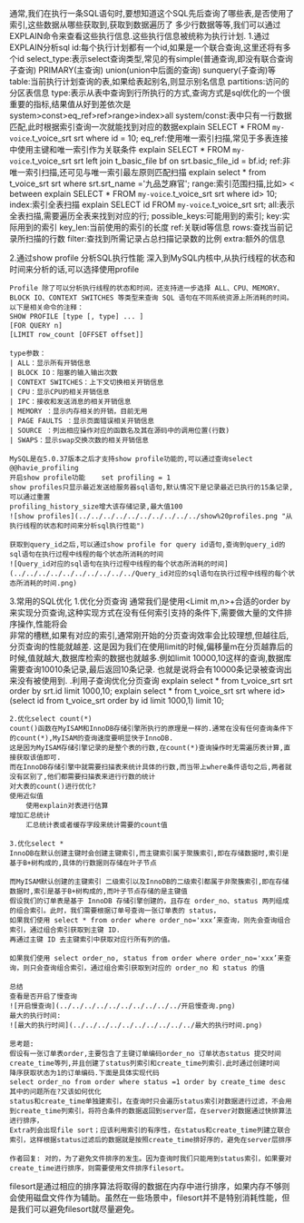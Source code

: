 通常,我们在执行一条SQL语句时,要想知道这个SQL先后查询了哪些表,是否使用了索引,这些数据从哪些获取到,获取到数据遍历了
多少行数据等等,我们可以通过EXPLAIN命令来查看这些执行信息.这些执行信息被统称为执行计划.
1.通过EXPLAIN分析sql
id:每个执行计划都有一个id,如果是一个联合查询,这里还将有多个id
select_type:表示select查询类型,常见的有simple(普通查询,即没有联合查询 子查询) PRIMARY(主查询)
            union(union中后面的查询) sunquery(子查询)等
table:当前执行计划查询的表,如果给表起别名,则显示别名信息
partitions:访问的分区表信息
type:表示从表中查询到行所执行的方式,查询方式是sql优化的一个很重要的指标,结果值从好到差依次是
system>const>eq_ref>ref>range>index>all 
    system/const:表中只有一行数据匹配,此时根据索引查询一次就能找到对应的数据explain SELECT * FROM `my-voice`.t_voice_srt srt where id = 10;
    eq_ref:使用唯一索引扫描,常见于多表连接中使用主键和唯一索引作为关联条件 explain SELECT * FROM `my-voice`.t_voice_srt srt left join t_basic_file bf on srt.basic_file_id = bf.id;
    ref:非唯一索引扫描,还可见与唯一索引最左原则匹配扫描 explain select * from t_voice_srt srt where srt.srt_name ='九品芝麻官';
    range:索引范围扫描,比如> < between explain SELECT * FROM `my-voice`.t_voice_srt srt where id>  10;
    index:索引全表扫描 explain SELECT id FROM `my-voice`.t_voice_srt srt;
    all:表示全表扫描,需要遍历全表来找到对应的行;
    possible_keys:可能用到的索引;
    key:实际用到的索引
    key_len:当前使用的索引的长度
    ref:关联id等信息
    rows:查找当前记录所扫描的行数
    filter:查找到所需记录占总扫描记录数的比例
    extra:额外的信息

2.通过show profile 分析SQL执行性能
    深入到MySQL内核中,从执行线程的状态和时间来分析的话,可以选择使用profile

    Profile 除了可以分析执行线程的状态和时间，还支持进一步选择 ALL、CPU、MEMORY、BLOCK IO、CONTEXT SWITCHES 等类型来查询 SQL 语句在不同系统资源上所消耗的时间。以下是相关命令的注释：
    SHOW PROFILE [type [, type] ... ]
    [FOR QUERY n]
    [LIMIT row_count [OFFSET offset]]
    
    type参数：
    | ALL：显示所有开销信息
    | BLOCK IO：阻塞的输入输出次数
    | CONTEXT SWITCHES：上下文切换相关开销信息
    | CPU：显示CPU的相关开销信息 
    | IPC：接收和发送消息的相关开销信息
    | MEMORY ：显示内存相关的开销，目前无用
    | PAGE FAULTS ：显示页面错误相关开销信息
    | SOURCE ：列出相应操作对应的函数名及其在源码中的调用位置(行数) 
    | SWAPS：显示swap交换次数的相关开销信息
    
    MySQL是在5.0.37版本之后才支持show profile功能的,可以通过查询select @@havie_profiling
    开启show profile功能    set profiling = 1
    show profiles只显示最近发送给服务器sql语句,默认情况下是记录最近已执行的15条记录,可以通过重置
    profiling_history_size增大该存储记录,最大值100
    ![show profiles](../../../../../../../../../../show%20profiles.png "从执行线程的状态和时间来分析sql执行性能")
    
    获取到query_id之后,可以通过show profile for query id语句,查询到query_id的sql语句在执行过程中线程的每个状态所消耗的时间
    ![Query_id对应的sql语句在执行过程中线程的每个状态所消耗的时间](../../../../../../../../../../Query_id对应的sql语句在执行过程中线程的每个状态所消耗的时间.png)

3.常用的SQL优化
    1.优化分页查询
    通常我们是使用<Limit m,n>+合适的order by来实现分页查询,这种实现方式在没有任何索引支持的条件下,需要做大量的文件排序操作,性能将会  
非常的槽糕,如果有对应的索引,通常刚开始的分页查询效率会比较理想,但越往后,分页查询的性能就越差.
    这是因为我们在使用limit的时候,偏移量m在分页越靠后的时候,值就越大,数据库检索的数据也就越多.例如limit 10000,10这样的查询,数据库需要查询10010条记录,最后返回10条记录.
    也就是说将会有10000条记录被查询出来没有被使用到.
    .利用子查询优化分页查询
    explain select * from t_voice_srt srt order by srt.id limit 1000,10;
    explain select * from t_voice_srt srt where id>(select id from t_voice_srt order by id limit 1000,1) limit 10;

    2.优化select count(*)
    count()函数在MyISAM和InnoDB存储引擎所执行的原理是一样的.通常在没有任何查询条件下的count(*),MyISAM的查询速度要明显快于InnoDB.
    这是因为MyISAM存储引擎记录的是整个表的行数,在count(*)查询操作时无需遍历表计算,直接获取该值即可.
    而在InnoDB存储引擎中就需要扫描表来统计具体的行数,而当带上where条件语句之后,两者就没有区别了,他们都需要扫描表来进行行数的统计
    对大表的count()进行优化?
    使用近似值
        使用explain对表进行估算
    增加汇总统计
        汇总统计表或者缓存字段来统计需要的count值
    
    3.优化select *
    InnoDB在默认创建主键时会创建主键索引,而主键索引属于聚簇索引,即在存储数据时,索引是基于B+树构成的,具体的行数据则存储在叶子节点
    
    而MyISAM默认创建的主键索引 二级索引以及InnoDB的二级索引都属于非聚簇索引,即在存储数据时,索引是基于B+树构成的,而叶子节点存储的是主键值
    假设我们的订单表是基于 InnoDB 存储引擎创建的，且存在 order_no、status 两列组成的组合索引。此时，我们需要根据订单号查询一张订单表的 status，  
    如果我们使用 select * from order where order_no='xxx’来查询，则先会查询组合索引，通过组合索引获取到主键 ID. 
    再通过主键 ID 去主键索引中获取对应行所有列的值。
    
    如果我们使用 select order_no, status from order where order_no='xxx’来查询，则只会查询组合索引，通过组合索引获取到对应的 order_no 和 status 的值
    
    总结
    查看是否开启了慢查询
    ![开启慢查询](../../../../../../../../../../开启慢查询.png)        
    最大的执行时间:
    ![最大的执行时间](../../../../../../../../../../最大的执行时间.png)
    
    思考题:
    假设有一张订单表order,主要包含了主键订单编码order_no 订单状态status 提交时间create_time等列,并且创建了status列索引和create_time列索引.此时通过创建时间
    降序获取状态为1的订单编码.下面是具体实现代码
    select order_no from order where status =1 order by create_time desc
    其中的问题所在?又该如何优化
    status和create_time单独建索引，在查询时只会遍历status索引对数据进行过滤，不会用到create_time列索引，将符合条件的数据返回到server层，在server对数据通过快排算法进行排序，
    Extra列会出现file sort；应该利用索引的有序性，在status和create_time列建立联合索引，这样根据status过滤后的数据就是按照create_time排好序的，避免在server层排序

    作者回复: 对的，为了避免文件排序的发生。因为查询时我们只能用到status索引，如果要对create_time进行排序，则需要使用文件排序filesort。

filesort是通过相应的排序算法将取得的数据在内存中进行排序，如果内存不够则会使用磁盘文件作为辅助。虽然在一些场景中，filesort并不是特别消耗性能，但是我们可以避免filesort就尽量避免。